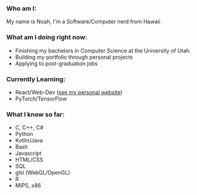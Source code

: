 ### Who am I: 
My name is Noah, I'm a Software/Computer nerd from Hawaii

### What am I doing right now:
- Finishing my bachelors in Computer Science at the University of Utah.
- Building my portfolio through personal projects
- Applying to post-graduation jobs

### Currently Learning:
- React/Web-Dev ([see my personal website](njaussi.tech))
- PyTorch/TensorFlow

### What I know so far:
- C, C++, C#
- Python
- Kotlin/Java
- Bash
- Javascript
- HTML/CSS
- SQL
- glsl (WebGL/OpenGL)
- R
- MIPS, x86
